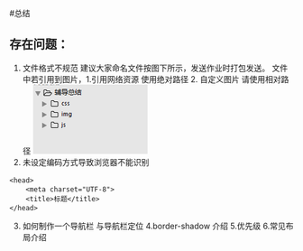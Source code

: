 #总结

## 存在问题：
1. 文件格式不规范 建议大家命名文件按图下所示，发送作业时打包发送。
	文件中若引用到图片，1.引用网络资源 使用绝对路径  2. 自定义图片 请使用相对路径
	![文件格式](./img/1.png)
2. 未设定编码方式导致浏览器不能识别
```
<head>
	<meta charset="UTF-8">    
	<title>标题</title>
</head>
```

3. 如何制作一个导航栏 与导航栏定位
4.border-shadow 介绍 
5.优先级
6.常见布局介绍

